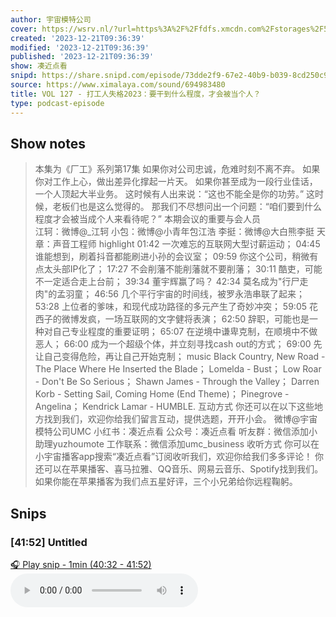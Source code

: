 ```yaml
---
author: 宇宙模特公司
cover: https://wsrv.nl/?url=https%3A%2F%2Ffdfs.xmcdn.com%2Fstorages%2F597e-audiofreehighqps%2F6D%2F90%2FGKwRIJIIQonMAAmg6QIgSPm9.jpeg&w=200&h=200
created: '2023-12-21T09:36:39'
modified: '2023-12-21T09:36:39'
published: '2023-12-21T09:36:39'
show: 凑近点看
snipd: https://share.snipd.com/episode/73dde2f9-67e2-40b9-b039-8cd250c9b5b5
source: https://www.ximalaya.com/sound/694983480
title: VOL 127 - 打工人失格2023：要干到什么程度，才会被当个人？
type: podcast-episode
---
```



## Show notes
> 本集为《厂工》系列第17集
> 如果你对公司忠诚，危难时刻不离不弃。
> 如果你对工作上心，做出差异化撑起一片天。
> 如果你甚至成为一段行业佳话，一个人顶起大半业务。
> 这时候有人出来说：“这也不能全是你的功劳。”
> 这时候，老板们也是这么觉得的。
> 那我们不尽想问出一个问题：“咱们要到什么程度才会被当成个人来看待呢？”
> 本期会议的重要与会人员  
> 江轲：微博@_江轲
> 小包：微博@小青年包江浩
> 李挺：微博@大白熊李挺
> 天章：声音工程师
> highlight 
> 01:42 一次难忘的互联网大型讨薪运动；
> 04:45 谁能想到，刷着抖音都能刷进小孙的会议室；
> 09:59 你这个公司，稍微有点太头部IP化了；
> 17:27 不会削藩不能削藩就不要削藩；
> 30:11 酷吏，可能不一定适合走上台前；
> 39:34 董宇辉赢了吗？
> 42:34 莫名成为"行尸走肉"的孟羽童；
> 46:56 几个平行宇宙的时间线，被罗永浩串联了起来；
> 53:28 上位者的爹味，和现代成功路径的多元产生了奇妙冲突；
> 59:05 花西子的微博发疯，一场互联网的文字健将表演；
> 62:50 辞职，可能也是一种对自己专业程度的重要证明；
> 65:07 在逆境中谦卑克制，在顺境中不做恶人；
> 66:00 成为一个超级个体，并立刻寻找cash out的方式；
> 69:00 先让自己变得危险，再让自己开始克制；
> music 
> Black Country, New Road - The Place Where He Inserted the Blade；
> Lomelda - Bust；
> Low Roar - Don't Be So Serious；
> Shawn James - Through the Valley；
> Darren Korb - Setting Sail, Coming Home (End Theme)；
> Pinegrove - Angelina；
> Kendrick Lamar - HUMBLE.
> 互动方式 
> 你还可以在以下这些地方找到我们，欢迎你给我们留言互动，提供选题，开开小会。
> 微博@宇宙模特公司UMC
> 小红书：凑近点看
> 公众号：凑近点看
> 听友群：微信添加小助理yuzhoumote
> 工作联系：微信添加umc_business
> 收听方式 
> 你可以在小宇宙播客app搜索“凑近点看”订阅收听我们，欢迎你给我们多多评论！
> 你还可以在苹果播客、喜马拉雅、QQ音乐、网易云音乐、Spotify找到我们。
> 如果你能在苹果播客为我们点五星好评，三个小兄弟给你远程鞠躬。

## Snips
### [41:52] Untitled
[🎧 Play snip - 1min️ (40:32 - 41:52)](https://share.snipd.com/snip/b5914d1a-4ec2-4d3f-94fe-c7dc0cf78b03)
<audio controls> <source src="https://jt.ximalaya.com//GKwRINsJWlVsAhfpJwKQGhDm-aacv2-48K.m4a?channel=rss&album_id=42542290&track_id=694983480&uid=259346405&jt=https://aod.cos.tx.xmcdn.com/storages/3a76-audiofreehighqps/7E/27/GKwRINsJWlVsAhfpJwKQGhDm-aacv2-48K.m4a#t=40:32,41:52"> </audio>
